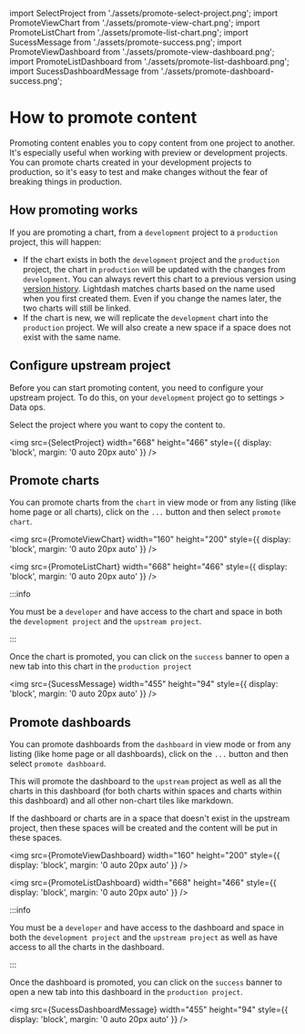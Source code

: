import SelectProject from './assets/promote-select-project.png';
import PromoteViewChart from './assets/promote-view-chart.png';
import PromoteListChart from './assets/promote-list-chart.png';
import SucessMessage from './assets/promote-success.png';
import PromoteViewDashboard from './assets/promote-view-dashboard.png';
import PromoteListDashboard from './assets/promote-list-dashboard.png';
import SucessDashboardMessage from './assets/promote-dashboard-success.png';

# How to promote content

Promoting content enables you to copy content from one project to another. It's especially useful when working with preview or development projects. You can promote charts created in your development projects to production, so it's easy to test and make changes without the fear of breaking things in production.

## How promoting works

If you are promoting a chart, from a `development` project to a `production` project, this will happen:

- If the chart exists in both the `development` project and the `production` project, the chart in `production` will be updated with the changes from `development`. You can always revert this chart to a previous version using [version history](./version-history). Lightdash matches charts based on the name used when you first created them. Even if you change the names later, the two charts will still be linked.
- If the chart is new, we will replicate the `development` chart into the `production` project. We will also create a new space if a space does not exist with the same name.

## Configure upstream project

Before you can start promoting content, you need to configure your upstream project.
To do this, on your `development` project go to settings > Data ops.

Select the project where you want to copy the content to.

<img
src={SelectProject}
width="668"
height="466"
style={{ display: 'block', margin: '0 auto 20px auto' }}
/>

## Promote charts

You can promote charts from the `chart` in view mode or from any listing (like home page or all charts), click on the `...` button and then select `promote chart`.

<img
src={PromoteViewChart}
width="160"
height="200"
style={{ display: 'block', margin: '0 auto 20px auto' }}
/>

<img
src={PromoteListChart}
width="668"
height="466"
style={{ display: 'block', margin: '0 auto 20px auto' }}
/>

:::info

You must be a `developer` and have access to the chart and space in both the `development project` and the `upstream project`.

:::

Once the chart is promoted, you can click on the `success` banner to open a new tab into this chart in the `production project`

<img
src={SucessMessage}
width="455"
height="94"
style={{ display: 'block', margin: '0 auto 20px auto' }}
/>

## Promote dashboards

You can promote dashboards from the `dashboard` in view mode or from any listing (like home page or all dashboards), click on the `...` button and then select `promote dashboard`.

This will promote the dashboard to the `upstream` project as well as all the charts in this dashboard (for both charts within spaces and charts within this dashboard) and all other non-chart tiles like markdown.

If the dashboard or charts are in a space that doesn't exist in the upstream project, then these spaces will be created and the content will be put in these spaces.

<img
src={PromoteViewDashboard}
width="160"
height="200"
style={{ display: 'block', margin: '0 auto 20px auto' }}
/>

<img
src={PromoteListDashboard}
width="668"
height="466"
style={{ display: 'block', margin: '0 auto 20px auto' }}
/>

:::info

You must be a `developer` and have access to the dashboard and space in both the `development project` and the `upstream project` as well as have access to all the charts in the dashboard.

:::

Once the dashboard is promoted, you can click on the `success` banner to open a new tab into this dashboard in the `production project`.

<img
src={SucessDashboardMessage}
width="455"
height="94"
style={{ display: 'block', margin: '0 auto 20px auto' }}
/>
